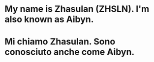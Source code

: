 # My name is Zhasulan (ZHSLN). I'm also known as Aibyn.
# Mi chiamo Zhasulan. Sono conosciuto anche come Aibyn.
